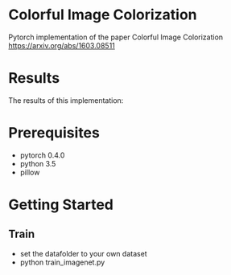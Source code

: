 # Colorful Image Colorization
Pytorch implementation of the paper Colorful Image Colorization
https://arxiv.org/abs/1603.08511
# Results
The results of this implementation:

# Prerequisites
* pytorch 0.4.0
* python 3.5
* pillow

# Getting Started
## Train
* set the datafolder to your own dataset
* python train_imagenet.py


